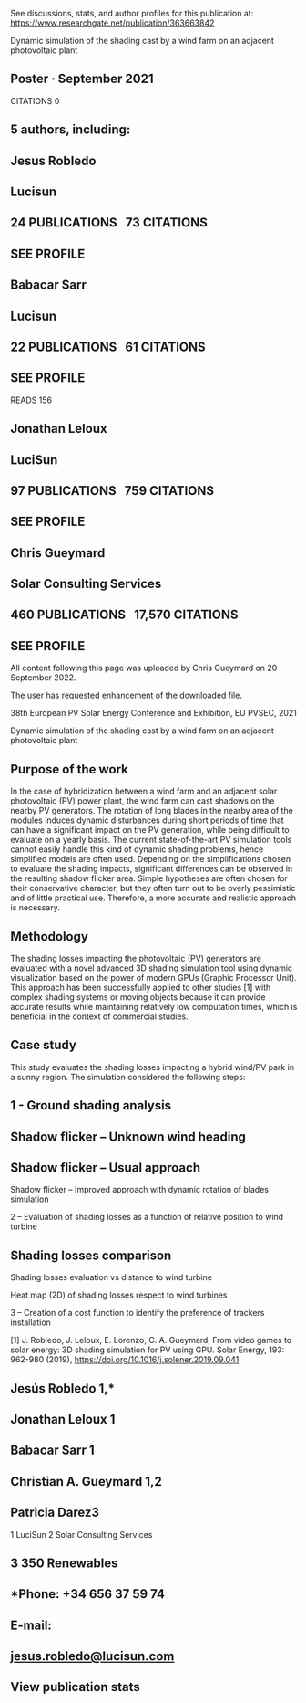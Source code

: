 See discussions, stats, and author profiles for this publication at: https://www.researchgate.net/publication/363663842

Dynamic simulation of the shading cast by a wind farm on an adjacent
photovoltaic plant

## Poster · September 2021

CITATIONS
0

## 5 authors, including:

## Jesus Robledo

## Lucisun

## 24 PUBLICATIONS   73 CITATIONS

## SEE PROFILE

## Babacar Sarr

## Lucisun

## 22 PUBLICATIONS   61 CITATIONS

## SEE PROFILE

READS
156

## Jonathan Leloux

## LuciSun

## 97 PUBLICATIONS   759 CITATIONS

## SEE PROFILE

## Chris Gueymard

## Solar Consulting Services

## 460 PUBLICATIONS   17,570 CITATIONS

## SEE PROFILE

All content following this page was uploaded by Chris Gueymard on 20 September 2022.

The user has requested enhancement of the downloaded file.

38th European PV Solar Energy Conference and Exhibition, EU PVSEC, 2021

Dynamic simulation of the shading cast by a wind farm
on an adjacent photovoltaic plant

## Purpose of the work

In the case of hybridization between a wind farm and an adjacent solar photovoltaic (PV) power plant, the
wind farm can cast shadows on the nearby PV generators. The rotation of long blades in the nearby area of
the modules induces dynamic disturbances during short periods of time that can have a significant impact on
the PV generation, while being difficult to evaluate on a yearly basis. The current state-of-the-art PV
simulation tools cannot easily handle this kind of dynamic shading problems, hence simplified models are
often used. Depending on the simplifications chosen to evaluate the shading impacts, significant differences
can be observed in the resulting shadow flicker area. Simple hypotheses are often chosen for their
conservative character, but they often turn out to be overly pessimistic and of little practical use. Therefore, a
more accurate and realistic approach is necessary.

## Methodology

The shading losses impacting the photovoltaic (PV) generators are evaluated with a novel advanced 3D
shading simulation tool using dynamic visualization based on the power of modern GPUs (Graphic Processor
Unit). This approach has been successfully applied to other studies [1] with complex shading systems or
moving objects because it can provide accurate results while maintaining relatively low computation times,
which is beneficial in the context of commercial studies.

## Case study

This study evaluates the shading losses impacting a hybrid wind/PV park in a sunny region. The simulation
considered the following steps:

## 1 - Ground shading analysis

## Shadow flicker – Unknown wind heading

## Shadow flicker – Usual approach

Shadow flicker – Improved approach with dynamic
rotation of blades simulation

2 – Evaluation of shading losses as a function of relative position to wind turbine

## Shading losses comparison

Shading losses evaluation vs distance to wind turbine

Heat map (2D) of shading losses respect to
wind turbines

3 – Creation of a cost function to identify the preference of trackers installation

[1] J. Robledo, J. Leloux, E. Lorenzo, C. A. Gueymard, From video games to solar energy: 3D shading simulation for PV using GPU. Solar
Energy, 193: 962-980 (2019), https://doi.org/10.1016/j.solener.2019.09.041.

## Jesús Robledo 1,*

## Jonathan Leloux 1

## Babacar Sarr 1

## Christian A. Gueymard 1,2

## Patricia Darez3

1 LuciSun
2 Solar Consulting Services

## 3 350 Renewables

## *Phone: +34 656 37 59 74

## E-mail:

## jesus.robledo@lucisun.com

## View publication stats

